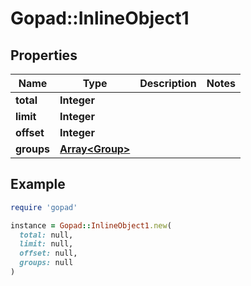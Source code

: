# Gopad::InlineObject1

## Properties

| Name | Type | Description | Notes |
| ---- | ---- | ----------- | ----- |
| **total** | **Integer** |  |  |
| **limit** | **Integer** |  |  |
| **offset** | **Integer** |  |  |
| **groups** | [**Array&lt;Group&gt;**](Group.md) |  |  |

## Example

```ruby
require 'gopad'

instance = Gopad::InlineObject1.new(
  total: null,
  limit: null,
  offset: null,
  groups: null
)
```


